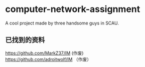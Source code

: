 # computer-network-assignment
A cool project made by three handsome guys in SCAU.

## 已找到的资料
https://github.com/MarkZ37/IM (作废)  
https://github.com/adroitwolf/IM （作废）
